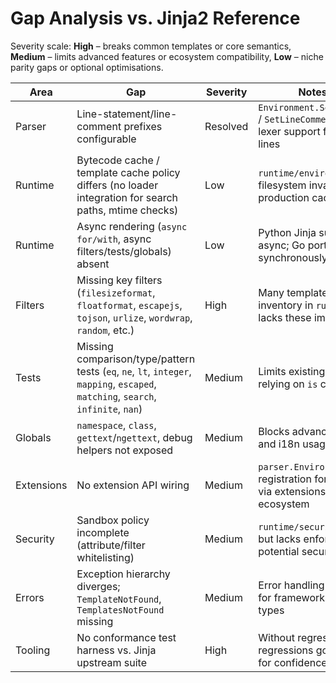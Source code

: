 # Gap Analysis vs. Jinja2 Reference

Severity scale: **High** – breaks common templates or core semantics, **Medium** – limits advanced features or ecosystem compatibility, **Low** – niche parity gaps or optional optimisations.

| Area | Gap | Severity | Notes / References |
| --- | --- | --- | --- |
| Parser | Line-statement/line-comment prefixes configurable | Resolved | `Environment.SetLineStatementPrefix` / `SetLineCommentPrefix` wire parser + lexer support for compact control lines |
| Runtime | Bytecode cache / template cache policy differs (no loader integration for search paths, mtime checks) | Low | `runtime/environment.go` cache lacks filesystem invalidation; affects production caching parity |
| Runtime | Async rendering (`async for/with`, async filters/tests/globals) absent | Low | Python Jinja supports optional async; Go port executes synchronously |
| Filters | Missing key filters (`filesizeformat`, `floatformat`, `escapejs`, `tojson`, `urlize`, `wordwrap`, `random`, etc.) | High | Many templates depend on these; inventory in `runtime/filters.go` lacks these implementations |
| Tests | Missing comparison/type/pattern tests (`eq`, `ne`, `lt`, `integer`, `mapping`, `escaped`, `matching`, `search`, `infinite`, `nan`) | Medium | Limits existing templates/tests relying on `is` checks |
| Globals | `namespace`, `class`, `gettext`/`ngettext`, debug helpers not exposed | Medium | Blocks advanced macro patterns and i18n usage |
| Extensions | No extension API wiring | Medium | `parser.Environment` lacks registration for filters/tests/globals via extensions, limiting reuse of Jinja ecosystem |
| Security | Sandbox policy incomplete (attribute/filter whitelisting) | Medium | `runtime/security.go` provides stubs but lacks enforcement parity; potential security divergence |
| Errors | Exception hierarchy diverges; `TemplateNotFound`, `TemplatesNotFound` missing | Medium | Error handling compatibility needed for frameworks expecting canonical types |
| Tooling | No conformance test harness vs. Jinja upstream suite | High | Without regression tests parity regressions go unnoticed; required for confidence |
